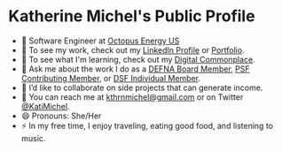 # Katherine Michel's Public Profile

* :telescope: Software Engineer at [Octopus Energy US](https://octopusenergy.com/) 
* :briefcase: To see my work, check out my [LinkedIn Profile](https://www.linkedin.com/in/katherinemichel/) or [Portfolio](https://github.com/KatherineMichel/portfolio).
* :seedling: To see what I'm learning, check out my [Digital Commonplace](https://github.com/KatherineMichel/digital-commonplace).
* :speech_balloon: Ask me about the work I do as a [DEFNA Board Member](https://www.defna.org/about/), [PSF Contributing Member](https://www.python.org/psf/membership/), or [DSF Individual Member](https://www.djangoproject.com/foundation/individual-members/).
* :dancers: I’d like to collaborate on side projects that can generate income.
* :love_letter: You can reach me at kthrnmichel@gmail.com or on Twitter [@KatiMichel](https://twitter.com/KatiMichel).
* :smile: Pronouns: She/Her
* :zap: In my free time, I enjoy traveling, eating good food, and listening to music.
